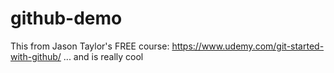 # github-demo
This  from Jason Taylor's FREE course: https://www.udemy.com/git-started-with-github/
 ... and is really cool
